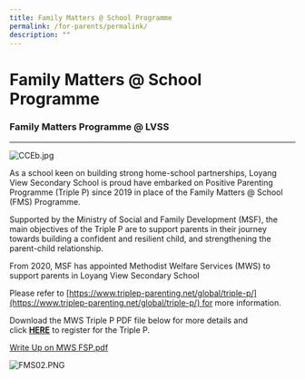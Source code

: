 ```yaml
---
title: Family Matters @ School Programme
permalink: /for-parents/permalink/
description: ""
---
```

Family Matters @ School Programme
================================

### Family Matters Programme @ LVSS
-------------------------------

  
![CCEb.jpg](https://www.loyangviewsec.moe.edu.sg/qql/slot/u783/Character%20Development/CCE/FMS/CCEb.jpg)

  

As a school keen on building strong home-school partnerships, Loyang View Secondary School is proud have embarked on Positive Parenting Programme (Triple P) since 2019 in place of the Family Matters @ School (FMS) Programme.   

  

Supported by the Ministry of Social and Family Development (MSF), the main objectives of the Triple P are to support parents in their journey towards building a confident and resilient child, and strengthening the parent-child relationship.   

  

From 2020, MSF has appointed Methodist Welfare Services (MWS) to support parents in Loyang View Secondary School   

  

Please refer to [https://www.triplep-parenting.net/global/triple-p/](https://www.triplep-parenting.net/global/triple-p/) for more information. 

  

Download the MWS Triple P PDF file below for more details and click [**HERE**](https://form.gov.sg/#!/5e97d343fc26690011d34581) to register for the Triple P.

  

[Write Up on MWS FSP.pdf](https://www.loyangviewsec.moe.edu.sg/qql/slot/u783/Connecting%20with%20our%20Community/Write%20Up%20on%20MWS%20FSP.pdf)

  
![FMS02.PNG](https://www.loyangviewsec.moe.edu.sg/qql/slot/u783/Character%20Development/CCE/FMS/FMS02.PNG)